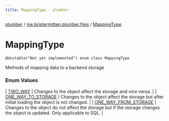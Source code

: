 ```yaml
---
title: MappingType - plumber
---
```


[plumber](../../index.html) / [me.bristermitten.plumber.files](../index.html) / [MappingType](./index.html)

# MappingType

`@Unstable("Not yet implemented") enum class MappingType`

Methods of mapping data to a backend storage

### Enum Values

| [TWO_WAY](-t-w-o_-w-a-y.html) | Changes to the object affect the storage and vice versa. |
| [ONE_WAY_TO_STORAGE](-o-n-e_-w-a-y_-t-o_-s-t-o-r-a-g-e.html) | Changes to the object affect the storage but after initial loading the object is not changed. |
| [ONE_WAY_FROM_STORAGE](-o-n-e_-w-a-y_-f-r-o-m_-s-t-o-r-a-g-e.html) | Changes to the object do not affect the storage but if the storage changes the object is updated. Only applicable to SQL. |

